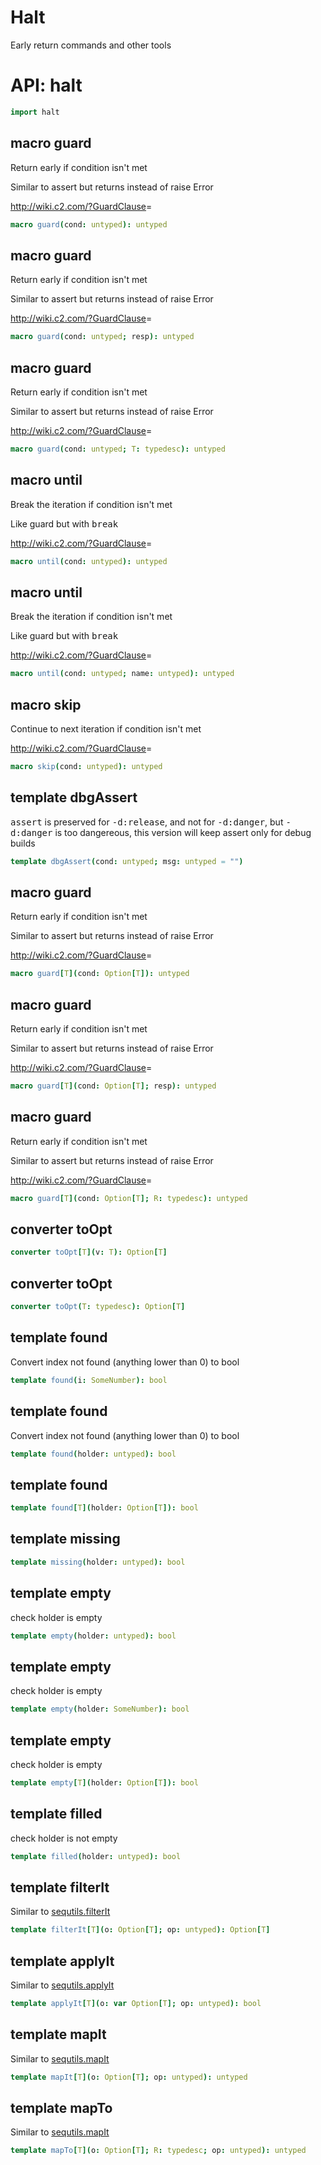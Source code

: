 # Halt

Early return commands and other tools


# API: halt

```nim
import halt
```

## **macro** guard

<p>Return early if condition isn't met</p>
<p>Similar to assert but returns instead of raise Error</p>
<p><a class="reference external" href="http://wiki.c2.com/?GuardClause">http://wiki.c2.com/?GuardClause</a>=</p>

```nim
macro guard(cond: untyped): untyped
```

## **macro** guard

<p>Return early if condition isn't met</p>
<p>Similar to assert but returns instead of raise Error</p>
<p><a class="reference external" href="http://wiki.c2.com/?GuardClause">http://wiki.c2.com/?GuardClause</a>=</p>

```nim
macro guard(cond: untyped; resp): untyped
```

## **macro** guard

<p>Return early if condition isn't met</p>
<p>Similar to assert but returns instead of raise Error</p>
<p><a class="reference external" href="http://wiki.c2.com/?GuardClause">http://wiki.c2.com/?GuardClause</a>=</p>

```nim
macro guard(cond: untyped; T: typedesc): untyped
```

## **macro** until

<p>Break the iteration if condition isn't met</p>
<p>Like guard but with <tt class="docutils literal"><span class="pre"><span class="Keyword">break</span></span></tt></p>
<p><a class="reference external" href="http://wiki.c2.com/?GuardClause">http://wiki.c2.com/?GuardClause</a>=</p>

```nim
macro until(cond: untyped): untyped
```

## **macro** until

<p>Break the iteration if condition isn't met</p>
<p>Like guard but with <tt class="docutils literal"><span class="pre"><span class="Keyword">break</span></span></tt></p>
<p><a class="reference external" href="http://wiki.c2.com/?GuardClause">http://wiki.c2.com/?GuardClause</a>=</p>

```nim
macro until(cond: untyped; name: untyped): untyped
```

## **macro** skip

<p>Continue to next iteration if condition isn't met</p>
<p><a class="reference external" href="http://wiki.c2.com/?GuardClause">http://wiki.c2.com/?GuardClause</a>=</p>

```nim
macro skip(cond: untyped): untyped
```

## **template** dbgAssert

<tt class="docutils literal"><span class="pre"><span class="Identifier">assert</span></span></tt> is preserved for <tt class="docutils literal"><span class="pre"><span class="Operator">-</span><span class="Identifier">d</span><span class="Punctuation">:</span><span class="Identifier">release</span></span></tt>, and not for <tt class="docutils literal"><span class="pre"><span class="Operator">-</span><span class="Identifier">d</span><span class="Punctuation">:</span><span class="Identifier">danger</span></span></tt>, but <tt class="docutils literal"><span class="pre"><span class="Operator">-</span><span class="Identifier">d</span><span class="Punctuation">:</span><span class="Identifier">danger</span></span></tt> is too dangereous, this version will keep assert only for debug builds

```nim
template dbgAssert(cond: untyped; msg: untyped = "")
```

## **macro** guard

<p>Return early if condition isn't met</p>
<p>Similar to assert but returns instead of raise Error</p>
<p><a class="reference external" href="http://wiki.c2.com/?GuardClause">http://wiki.c2.com/?GuardClause</a>=</p>

```nim
macro guard[T](cond: Option[T]): untyped
```

## **macro** guard

<p>Return early if condition isn't met</p>
<p>Similar to assert but returns instead of raise Error</p>
<p><a class="reference external" href="http://wiki.c2.com/?GuardClause">http://wiki.c2.com/?GuardClause</a>=</p>

```nim
macro guard[T](cond: Option[T]; resp): untyped
```

## **macro** guard

<p>Return early if condition isn't met</p>
<p>Similar to assert but returns instead of raise Error</p>
<p><a class="reference external" href="http://wiki.c2.com/?GuardClause">http://wiki.c2.com/?GuardClause</a>=</p>

```nim
macro guard[T](cond: Option[T]; R: typedesc): untyped
```

## **converter** toOpt


```nim
converter toOpt[T](v: T): Option[T]
```

## **converter** toOpt


```nim
converter toOpt(T: typedesc): Option[T]
```

## **template** found

Convert index not found (anything lower than 0) to bool

```nim
template found(i: SomeNumber): bool
```

## **template** found

Convert index not found (anything lower than 0) to bool

```nim
template found(holder: untyped): bool
```

## **template** found


```nim
template found[T](holder: Option[T]): bool
```

## **template** missing


```nim
template missing(holder: untyped): bool
```

## **template** empty

check holder is empty

```nim
template empty(holder: untyped): bool
```

## **template** empty

check holder is empty

```nim
template empty(holder: SomeNumber): bool
```

## **template** empty

check holder is empty

```nim
template empty[T](holder: Option[T]): bool
```

## **template** filled

check holder is not empty

```nim
template filled(holder: untyped): bool
```

## **template** filterIt

Similar to <a class="reference external" href="https://nim-lang.org/docs/sequtils.html#filterIt.t%2Cuntyped%2Cuntyped">sequtils.filterIt</a>

```nim
template filterIt[T](o: Option[T]; op: untyped): Option[T]
```

## **template** applyIt

Similar to <a class="reference external" href="https://nim-lang.org/docs/sequtils.html#applyIt.t%2Cuntyped%2Cuntyped">sequtils.applyIt</a>

```nim
template applyIt[T](o: var Option[T]; op: untyped): bool
```

## **template** mapIt

Similar to <a class="reference external" href="https://nim-lang.org/docs/sequtils.html#mapIt.t%2Ctyped%2Cuntyped">sequtils.mapIt</a>

```nim
template mapIt[T](o: Option[T]; op: untyped): untyped
```

## **template** mapTo

Similar to <a class="reference external" href="https://nim-lang.org/docs/sequtils.html#mapIt.t%2Ctyped%2Cuntyped">sequtils.mapIt</a>

```nim
template mapTo[T](o: Option[T]; R: typedesc; op: untyped): untyped
```
